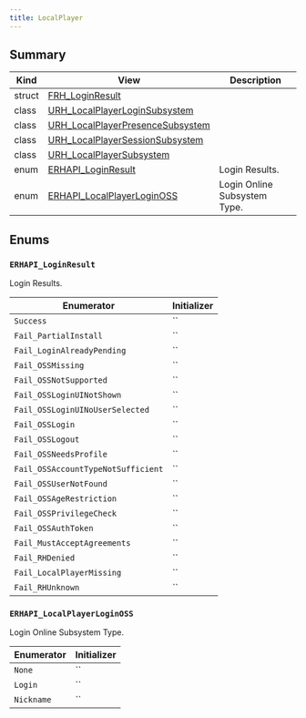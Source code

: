 ```yaml
---
title: LocalPlayer
---
```


## Summary
| Kind | View | Description |
|------|------|-------------|
|struct|[FRH_LoginResult](/unreal-plugins/all/structfrh__loginresult/#structFRH__LoginResult)||
|class|[URH_LocalPlayerLoginSubsystem](/unreal-plugins/all/classurh__localplayerloginsubsystem/#classURH__LocalPlayerLoginSubsystem)||
|class|[URH_LocalPlayerPresenceSubsystem](/unreal-plugins/all/classurh__localplayerpresencesubsystem/#classURH__LocalPlayerPresenceSubsystem)||
|class|[URH_LocalPlayerSessionSubsystem](/unreal-plugins/all/classurh__localplayersessionsubsystem/#classURH__LocalPlayerSessionSubsystem)||
|class|[URH_LocalPlayerSubsystem](/unreal-plugins/all/classurh__localplayersubsystem/#classURH__LocalPlayerSubsystem)||
|enum|[ERHAPI_LoginResult](/unreal-plugins/group__localplayer/#group__LocalPlayer_1ga5586f9656a43fac1030c013575a0f0c0)|Login Results.|
|enum|[ERHAPI_LocalPlayerLoginOSS](/unreal-plugins/group__localplayer/#group__LocalPlayer_1ga0aae9d7dd1467ba0ef09be86df25b7a2)|Login Online Subsystem Type.|
## Enums




### `ERHAPI_LoginResult` <a id="group__LocalPlayer_1ga5586f9656a43fac1030c013575a0f0c0"></a>
Login Results.



| Enumerator | Initializer|
|------------|------------|
|`Success`|``|
|`Fail_PartialInstall`|``|
|`Fail_LoginAlreadyPending`|``|
|`Fail_OSSMissing`|``|
|`Fail_OSSNotSupported`|``|
|`Fail_OSSLoginUINotShown`|``|
|`Fail_OSSLoginUINoUserSelected`|``|
|`Fail_OSSLogin`|``|
|`Fail_OSSLogout`|``|
|`Fail_OSSNeedsProfile`|``|
|`Fail_OSSAccountTypeNotSufficient`|``|
|`Fail_OSSUserNotFound`|``|
|`Fail_OSSAgeRestriction`|``|
|`Fail_OSSPrivilegeCheck`|``|
|`Fail_OSSAuthToken`|``|
|`Fail_MustAcceptAgreements`|``|
|`Fail_RHDenied`|``|
|`Fail_LocalPlayerMissing`|``|
|`Fail_RHUnknown`|``|



### `ERHAPI_LocalPlayerLoginOSS` <a id="group__LocalPlayer_1ga0aae9d7dd1467ba0ef09be86df25b7a2"></a>
Login Online Subsystem Type.



| Enumerator | Initializer|
|------------|------------|
|`None`|``|
|`Login`|``|
|`Nickname`|``|



